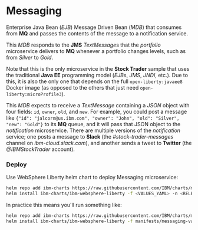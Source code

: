 # Messaging
Enterprise Java Bean (*EJB*) Message Driven Bean (*MDB*) that consumes from **MQ** and passes the contents of the message to a notification service.

This *MDB* responds to the **JMS** *TextMessage*s that the *portfolio* microservice delivers to **MQ** whenever a portfolio changes levels, such as from *Silver* to *Gold*.

Note that this is the only microservice in the **Stock Trader** sample that uses the traditional **Java EE** programming model (*EJB*s, *JMS*, *JNDI*, etc.).  Due to this, it is also the only one that depends on the full `open-liberty:javaee8` Docker image (as opposed to the others that just need `open-liberty:microProfile3`).

This *MDB* expects to receive a *TextMessage* containing a *JSON* object with four fields: `id`, `owner`, `old`, and `new`.  For example, you could post a message like `{"id": "jalcorn@us.ibm.com", "owner": "John", "old": "Silver", "new": "Gold"}` to its **MQ** queue, and it will pass that JSON object to the *notification* microservice.  There are multiple versions of the *notification* service; one posts a message to **Slack** (the *#stock-trader-messages* channel on *ibm-cloud.slack.com*), and another sends a tweet to **Twitter** (the *@IBMStockTrader* account).

 ### Deploy

Use WebSphere Liberty helm chart to deploy Messaging microservice:
```bash
helm repo add ibm-charts https://raw.githubusercontent.com/IBM/charts/master/repo/stable/
helm install ibm-charts/ibm-websphere-liberty -f <VALUES_YAML> -n <RELEASE_NAME> --tls
```

In practice this means you'll run something like:
```bash
helm repo add ibm-charts https://raw.githubusercontent.com/IBM/charts/master/repo/stable/
helm install ibm-charts/ibm-websphere-liberty -f manifests/messaging-values.yaml -n messaging --namespace stock-trader --tls
```
